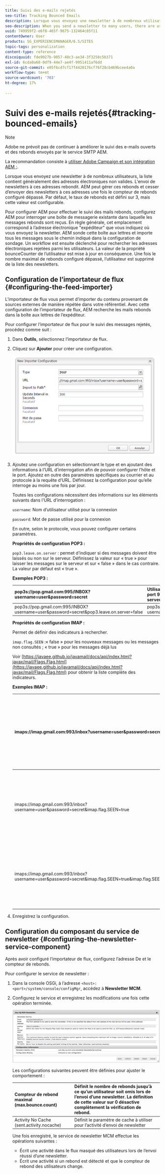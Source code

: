 ```yaml
---
title: Suivi des e-mails rejetés
seo-title: Tracking Bounced Emails
description: Lorsque vous envoyez une newsletter à de nombreux utilisateurs, la liste contient généralement des adresses électroniques non valides. L'envoi de newsletters à ces adresses rebondit. AEM peut gérer ces rebonds et cesser d’envoyer des newsletters à ces adresses une fois le compteur de rebonds configuré dépassé.
seo-description: When you send a newsletter to many users, there are usually some invalid emails addresses in the list. Sending newsletters to those addresses bounce back. AEM is capable of managing those bounces and can stop sending newsletters to those addresses after the configured bounce counter is exceeded.
uuid: 749959f2-e6f8-465f-9675-132464c65f11
contentOwner: User
products: SG_EXPERIENCEMANAGER/6.5/SITES
topic-tags: personalization
content-type: reference
discoiquuid: fde9027b-9057-48c3-ae34-3f3258c5b371
exl-id: 6cda0a68-0df9-44e7-ae4f-9951411af6dd
source-git-commit: e05f6cd7cf17f4420176cf76f28cb469bcee4a0a
workflow-type: tm+mt
source-wordcount: '703'
ht-degree: 17%

---
```


# Suivi des e-mails rejetés{#tracking-bounced-emails}

>[!NOTE]
>
>Adobe ne prévoit pas de continuer à améliorer le suivi des e-mails ouverts et des rebonds envoyés par le service SMTP AEM.
>
>La recommandation consiste à [utiliser Adobe Campaign et son intégration AEM ;](/help/sites-administering/campaign.md).

Lorsque vous envoyez une newsletter à de nombreux utilisateurs, la liste contient généralement des adresses électroniques non valides. L&#39;envoi de newsletters à ces adresses rebondit. AEM peut gérer ces rebonds et cesser d’envoyer des newsletters à ces adresses une fois le compteur de rebonds configuré dépassé. Par défaut, le taux de rebonds est défini sur 3, mais cette valeur est configurable.

Pour configurer AEM pour effectuer le suivi des mails rebonds, configurez AEM pour interroger une boîte de messagerie existante dans laquelle les messages rebonds sont reçus. En règle générale, cet emplacement correspond à l’adresse électronique &quot;expéditeur&quot; que vous indiquez où vous envoyez la newsletter. AEM sonde cette boîte aux lettres et importe tous les messages sous le chemin indiqué dans la configuration de sondage. Un workflow est ensuite déclenché pour rechercher les adresses électroniques rejetées parmi les utilisateurs. La valeur de la propriété bounceCounter de l’utilisateur est mise à jour en conséquence. Une fois le nombre maximal de rebonds configuré dépassé, l’utilisateur est supprimé de la liste des newsletters.

## Configuration de l’importateur de flux {#configuring-the-feed-importer}

L’importateur de flux vous permet d’importer du contenu provenant de sources externes de manière répétée dans votre référentiel. Avec cette configuration de l’importateur de flux, AEM recherche les mails rebonds dans la boîte aux lettres de l’expéditeur.

Pour configurer l’importateur de flux pour le suivi des messages rejetés, procédez comme suit :

1. Dans **Outils**, sélectionnez l’importateur de flux.

1. Cliquez sur **Ajouter** pour créer une configuration.

   ![chlimage_1](assets/chlimage_1a.png)

1. Ajoutez une configuration en sélectionnant le type et en ajoutant des informations à l’URL d’interrogation afin de pouvoir configurer l’hôte et le port. Ajoutez en outre des paramètres spécifiques au courrier et au protocole à la requête d’URL. Définissez la configuration pour qu’elle interroge au moins une fois par jour.

   Toutes les configurations nécessitent des informations sur les éléments suivants dans l’URL d’interrogation :

   `username`: Nom d’utilisateur utilisé pour la connexion

   `password`: Mot de passe utilisé pour la connexion

   En outre, selon le protocole, vous pouvez configurer certains paramètres.

   **Propriétés de configuration POP3 :**

   `pop3.leave.on.server` : permet d’indiquer si des messages doivent être laissés ou non sur le serveur. Définissez la valeur sur « true » pour laisser les messages sur le serveur et sur « false » dans le cas contraire. La valeur par défaut est « true ».

   **Exemples POP3 :**

   | pop3s://pop.gmail.com:995/INBOX?username=user&amp;password=secret | Utilisation de pop3 sur SSL pour se connecter à GMail sur le port 995 avec user/secret, laissant les messages sur le serveur par défaut |
   |---|---|
   | pop3s://pop.gmail.com:995/INBOX?username=user&amp;password=secret&amp;pop3.leave.on.server=false | pop3s://pop.gmail.com:995/INBOX?username=user&amp;password=secret&amp;pop3.leave.on.server=false |

   **Propriétés de configuration IMAP :**

   Permet de définir des indicateurs à rechercher.

   `imap.flag.SEEN` :« false » pour les nouveaux messages ou les messages non consultés ; « true » pour les messages déjà lus

   Voir [https://javaee.github.io/javamail/docs/api/index.html?javax/mail/Flags.Flag.html](https://javaee.github.io/javamail/docs/api/index.html?javax/mail/Flags.Flag.html) pour obtenir la liste complète des indicateurs.

   **Exemples IMAP :**

   | imaps://imap.gmail.com:993/inbox?username=user&amp;password=secret | Utilisation d’IMAP sur SSL pour se connecter à GMail sur le port 993 avec user/secret. Obtention de nouveaux messages uniquement par défaut. |
   |---|---|
   | imaps://imap.gmail.com:993/inbox?username=user&amp;password=secret&amp;imap.flag.SEEN=true | Utilisation d’IMAP sur SSL pour se connecter à GMail 993 avec l’utilisateur/le secret, pour obtenir uniquement les messages déjà consultés. |
   | imaps://imap.gmail.com:993/inbox?username=user&amp;password=secret&amp;imap.flag.SEEN=true&amp;imap.flag.SEEN=false | Utilisation d’IMAP sur SSL pour se connecter à GMail 993 avec l’utilisateur/le secret, obtention de messages déjà lus OU nouveaux. |

1. Enregistrez la configuration.

## Configuration du composant du service de newsletter {#configuring-the-newsletter-service-component}

Après avoir configuré l’importateur de flux, configurez l’adresse De et le compteur de rebonds.

Pour configurer le service de newsletter :

1. Dans la console OSGi, à l’adresse `<host>:<port>/system/console/configMgr`, accédez à **Newsletter MCM**.

1. Configurez le service et enregistrez les modifications une fois cette opération terminée.

   ![chlimage_1-1](assets/chlimage_1-1a.png)

   Les configurations suivantes peuvent être définies pour ajuster le comportement :

   | Compteur de rebond maximal (max.bounce.count) | Définit le nombre de rebonds jusqu’à ce qu’un utilisateur soit omis lors de l’envoi d’une newsletter. La définition de cette valeur sur 0 désactive complètement la vérification de rebond. |
   |---|---|
   | Activity No Cache (sent.activity.nocache) | Définit le paramètre de cache à utiliser pour l’activité d’envoi de newsletter |

   Une fois enregistré, le service de newsletter MCM effectue les opérations suivantes :

   * Écrit une activité dans le flux masqué des utilisateurs lors de l’envoi réussi d’une newsletter.
   * Écrit une activité si un rebond est détecté et que le compteur de rebond des utilisateurs change.
